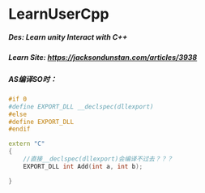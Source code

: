 # LearnUserCpp
##### Des:  Learn unity Interact with C++

##### Learn Site:  <https://jacksondunstan.com/articles/3938>

##### AS编译SO时：

~~~c++
#if 0
#define EXPORT_DLL __declspec(dllexport)
#else
#define EXPORT_DLL
#endif

extern "C"
{
    //直接__declspec(dllexport)会编译不过去？？？
    EXPORT_DLL int Add(int a, int b);

}

~~~

